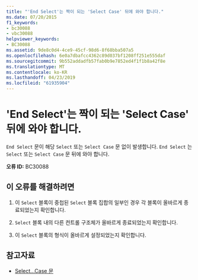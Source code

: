 ```yaml
---
title: "'End Select'는 짝이 되는 'Select Case' 뒤에 와야 합니다."
ms.date: 07/20/2015
f1_keywords:
- bc30088
- vbc30088
helpviewer_keywords:
- BC30088
ms.assetid: 9de8c0d4-4ce9-45cf-98d6-8f68bba507a5
ms.openlocfilehash: 6e0a7dbafcc4362c89d037bf1208ff251e555daf
ms.sourcegitcommit: 9b552addadfb57fab0b9e7852ed4f1f1b8a42f8e
ms.translationtype: MT
ms.contentlocale: ko-KR
ms.lasthandoff: 04/23/2019
ms.locfileid: "61935904"
---
```

# <a name="end-select-must-be-preceded-by-a-matching-select-case"></a>'End Select'는 짝이 되는 'Select Case' 뒤에 와야 합니다.
`End Select` 문이 해당 `Select` 또는 `Select Case` 문 없이 발생합니다. `End Select` 는 `Select` 또는 `Select Case` 문 뒤에 와야 합니다.  
  
 **오류 ID:** BC30088  
  
## <a name="to-correct-this-error"></a>이 오류를 해결하려면  
  
1. 이 `Select` 블록이 중첩된 `Select` 블록 집합의 일부인 경우 각 블록이 올바르게 종료되었는지 확인합니다.  
  
2. `Select` 블록 내의 다른 컨트롤 구조체가 올바르게 종료되었는지 확인합니다.  
  
3. 이 `Select` 블록의 형식이 올바르게 설정되었는지 확인합니다.  
  
## <a name="see-also"></a>참고자료

- [Select...Case 문](../../visual-basic/language-reference/statements/select-case-statement.md)
